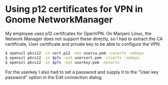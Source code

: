 # Using p12 certificates for VPN in Gnome NetworkManager

My employee uses p12 certifcates for OpenVPN. On Manjaro Linux, the Network Manager does not
support these directly, so I had to extract the CA certificate, User certificate and private
key to be able to configure the VPN.

```bash
$ openssl pkcs12 -in cert.p12 -out userca.pem -cacerts -nokeys
$ openssl pkcs12 -in $pfx -out usercert.pem -clcerts -nokeys
$ openssl pkcs12 -in $pfx -out userkey.pem -nocerts
```

For the userkey I also had to set a password and supply it to the "User key password" option in
the Edit connection dialog.

